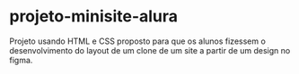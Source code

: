 # projeto-minisite-alura
Projeto usando HTML e CSS proposto para que os alunos fizessem o desenvolvimento do layout de um clone de um site a partir de um design no figma.
